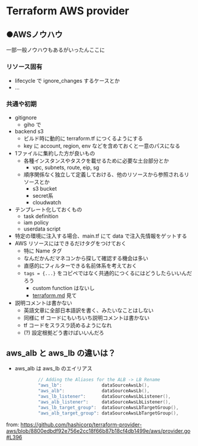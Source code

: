 # Terraform AWS provider

## ●AWSノウハウ
一部一般ノウハウもあるがいったんここに

### リソース固有
- lifecycle で ignore_changes するケースとか
- ...

### 共通や初期
- gitignore
    - giho で
- backend s3
    - ビルド時に動的に terraform.tf につくるようにする
    - key に account, region, env などを含めておくと一意のパスになる
- 1ファイルに集約した方が良いもの
    - 各種インスタンスやタスクを載せるために必要な土台部分とか
        - vpc, subnets, route, eip, sg
    - 順序関係なく独立して定義しておける、他のリソースから参照されるリソースとか
        - s3 bucket
        - secret系
        - cloudwatch
- テンプレート化しておくもの
    - task definition
    - iam policy
    - userdata script
- 特定の環境に注入する場合、main.tf にて data で注入先情報をゲットする
- AWS リソースにはできるだけタグをつけておく
    - 特に Name タグ
    - なんだかんだマネコンから探して確認する機会は多い
    - 直感的にフィルターできる名前体系を考えておく
    - `tags = {...}` をコピペではなく共通的につくるにはどうしたらいいんだろう
        - custom function はないし
        - [terraform.md](terraform.md) 見て
- 説明コメントは書かない
    - 英語文章に全部日本語訳を書く、みたいなことはしない
    - 同様に tf コードにもいちいち説明コメントは書かない
    - tf コードをスラスラ読めるようになれ
    - (?) 設定根拠どう書けばいいんだろ

## aws_alb と aws_lb の違いは？
- aws_alb は aws_lb のエイリアス

```go
			// Adding the Aliases for the ALB -> LB Rename
			"aws_lb":               dataSourceAwsLb(),
			"aws_alb":              dataSourceAwsLb(),
			"aws_lb_listener":      dataSourceAwsLbListener(),
			"aws_alb_listener":     dataSourceAwsLbListener(),
			"aws_lb_target_group":  dataSourceAwsLbTargetGroup(),
			"aws_alb_target_group": dataSourceAwsLbTargetGroup(),
```

from: https://github.com/hashicorp/terraform-provider-aws/blob/8800edbdf92e756e2cc18f66b87b18cf4db1499e/aws/provider.go#L396
